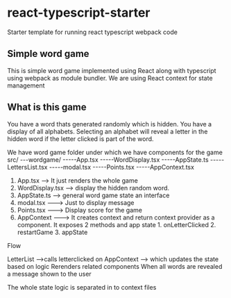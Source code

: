 # react-typescript-starter
Starter template for running react typescript webpack code
## Simple word game
This is simple word game implemented using React along with typescript using webpack as module bundler.
We are using React context for state management
## What is this game
You have a word thats generated randomly which is hidden. You have a display of all alphabets. Selecting an alphabet will reveal a letter in the hidden word if the letter clicked is part of the word.

We have word game folder under which we have  components for the game
src/
---wordgame/
-----App.tsx
-----WordDisplay.tsx
-----AppState.ts
-----LettersList.tsx
-----modal.tsx
-----Points.tsx
-----AppContext.tsx

1. App.tsx --> It just renders the whole game
2. WordDisplay.tsx --> display the hidden random word.
3. AppState.ts --> general word game state an interface
4. modal.tsx ---> Just to display message 
5. Points.tsx ---> Display score for the game
6. AppContext ---> It creates context and return context provider as a component.
            It exposes 2 methods and app state
                1. onLetterClicked
                2. restartGame
                3. appState

Flow

LetterList -->calls letterclicked on AppContext --> which updates the state based on logic
Rerenders related components
When all words are revealed a message shown to the user

The whole state logic is separated in to context files

